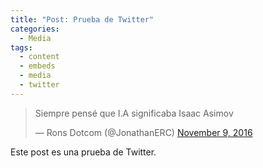 ```yaml
---
title: "Post: Prueba de Twitter"
categories:
  - Media
tags:
  - content
  - embeds
  - media
  - twitter
---
```


<blockquote class="twitter-tweet"><p lang="es" dir="ltr">Siempre pensé que I.A significaba Isaac Asimov</p>&mdash; Rons Dotcom (@JonathanERC) <a href="https://twitter.com/JonathanERC/status/796337026173898753?ref_src=twsrc%5Etfw">November 9, 2016</a></blockquote> 
<script async src="https://platform.twitter.com/widgets.js" charset="utf-8"></script>

Este post es una prueba de Twitter.